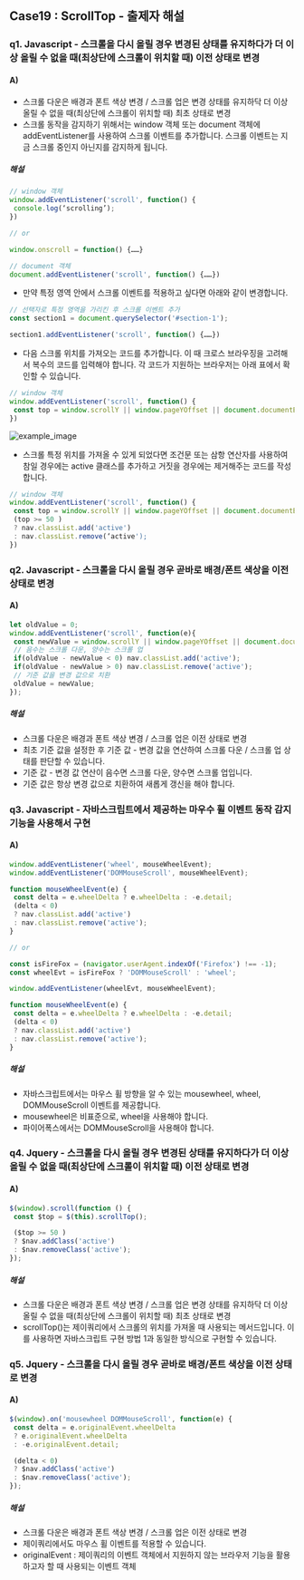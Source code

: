 ## Case19 : ScrollTop - 출제자 해설

### q1. Javascript - 스크롤을 다시 올릴 경우 변경된 상태를 유지하다가 더 이상 올릴 수 없을 때(최상단에 스크롤이 위치할 때) 이전 상태로 변경

#### A)

- 스크롤 다운은 배경과 폰트 색상 변경 / 스크롤 업은 변경 상태를 유지하닥 더 이상 올릴 수 없을 때(최상단에 스크롤이 위치할 때) 최초 상태로 변경
- 스크롤 동작을 감지하기 위해서는 window 객체 또는 document 객체에 addEventListener를 사용하여 스크롤 이벤트를 추가합니다. 스크롤 이벤트는 지금 스크롤 중인지 아닌지를 감지하게 됩니다. 

##### 해설

```js
// window 객체
window.addEventListener('scroll', function() {
 console.log(‘scrolling’);
})

// or

window.onscroll = function() {……}

// document 객체
document.addEventListener('scroll', function() {……})

```
- 만약 특정 영역 안에서 스크롤 이벤트를 적용하고 싶다면 아래와 같이 변경합니다. 

```js
// 선택자로 특정 영역을 가리킨 후 스크롤 이벤트 추가
const section1 = document.querySelector('#section-1');

section1.addEventListener('scroll', function() {……})
```

- 다음 스크롤 위치를 가져오는 코드를 추가합니다. 이 때 크로스 브라우징을 고려해서 복수의 코드를 입력해야 합니다. 각 코드가 지원하는 브라우저는 아래 표에서 확인할 수 있습니다. 

```js
// window 객체
window.addEventListener('scroll', function() {
 const top = window.scrollY || window.pageYOffset || document.documentElement.scrollTop || document.body.scrollTop;
})
```
![example_image](./image.jpg)

- 스크롤 특정 위치를 가져올 수 있게 되었다면 조건문 또는 삼항 연산자를 사용하여 참일 경우에는 active 클래스를 추가하고 거짓을 경우에는 제거해주는 코드를 작성합니다.

```js
// window 객체
window.addEventListener('scroll', function() {
 const top = window.scrollY || window.pageYOffset || document.documentElement.scrollTop || document.body.scrollTop;
 (top >= 50 )
 ? nav.classList.add('active')
 : nav.classList.remove(‘active');
})
```





### q2. Javascript - 스크롤을 다시 올릴 경우 곧바로 배경/폰트 색상을 이전 상태로 변경

#### A)

```js
let oldValue = 0;
window.addEventListener('scroll', function(e){
 const newValue = window.scrollY || window.pageYOffset || document.documentElement.scrollTop || document.body.scrollTop;
 // 음수는 스크롤 다운, 양수는 스크롤 업
 if(oldValue - newValue < 0) nav.classList.add('active');
 if(oldValue - newValue > 0) nav.classList.remove('active');
 // 기준 값을 변경 값으로 치환
 oldValue = newValue;
});
```

##### 해설
- 스크롤 다운은 배경과 폰트 색상 변경 / 스크롤 업은 이전 상태로 변경
- 최초 기준 값을 설정한 후 기준 값 - 변경 값을 연산하여 스크롤 다운 / 스크롤 업 상태를 판단할 수 있습니다.
- 기준 값 - 변경 값 연산이 음수면 스크롤 다운, 양수면 스크롤 업입니다.
- 기준 값은 항상 변경 값으로 치환하여 새롭게 갱신을 해야 합니다.



### q3. Javascript - 자바스크립트에서 제공하는 마우수 휠 이벤트 동작 감지 기능을 사용해서 구현

#### A)

```js
window.addEventListener('wheel', mouseWheelEvent);
window.addEventListener('DOMMouseScroll', mouseWheelEvent);

function mouseWheelEvent(e) {
 const delta = e.wheelDelta ? e.wheelDelta : -e.detail;
 (delta < 0)
 ? nav.classList.add('active')
 : nav.classList.remove('active');
}

// or

const isFireFox = (navigator.userAgent.indexOf('Firefox') !== -1);
const wheelEvt = isFireFox ? 'DOMMouseScroll' : 'wheel';

window.addEventListener(wheelEvt, mouseWheelEvent);

function mouseWheelEvent(e) {
 const delta = e.wheelDelta ? e.wheelDelta : -e.detail;
 (delta < 0)
 ? nav.classList.add('active')
 : nav.classList.remove('active');
}

```

##### 해설
- 자바스크립트에서는 마우스 휠 방향을 알 수 있는 mousewheel, wheel, DOMMouseScroll 이벤트를 제공합니다.
- mousewheel은 비표준으로, wheel을 사용해야 합니다.
- 파이어폭스에서는 DOMMouseScroll을 사용해야 합니다.



### q4. Jquery - 스크롤을 다시 올릴 경우 변경된 상태를 유지하다가 더 이상 올릴 수 없을 때(최상단에 스크롤이 위치할 때) 이전 상태로 변경

#### A)

```js
$(window).scroll(function () {
 const $top = $(this).scrollTop();

 ($top >= 50 )
 ? $nav.addClass('active')
 : $nav.removeClass('active');
});
```

##### 해설
- 스크롤 다운은 배경과 폰트 색상 변경 / 스크롤 업은 변경 상태를 유지하닥 더 이상 올릴 수 없을 때(최상단에 스크롤이 위치할 때) 최초 상태로 변경
- scrollTop()는 제이쿼리에서 스크롤의 위치를 가져올 때 사용되는 메서드입니다. 이를 사용하면 자바스크립트 구현 방법 1과 동일한 방식으로 구현할 수 있습니다.


### q5. Jquery - 스크롤을 다시 올릴 경우 곧바로 배경/폰트 색상을 이전 상태로 변경

#### A)

```js
$(window).on('mousewheel DOMMouseScroll', function(e) {
 const delta = e.originalEvent.wheelDelta
 ? e.originalEvent.wheelDelta
 : -e.originalEvent.detail;

 (delta < 0)
 ? $nav.addClass('active')
 : $nav.removeClass('active');
});

```

##### 해설
- 스크롤 다운은 배경과 폰트 색상 변경 / 스크롤 업은 이전 상태로 변경
- 제이쿼리에서도 마우스 휠 이벤트를 적용할 수 있습니다.
- originalEvent : 제이쿼리의 이벤트 객체에서 지원하지 않는 브라우저 기능을 활용하고자 할 때 사용되는 이벤트 객체